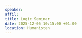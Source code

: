 ```yaml
---
speaker: 
affil: 
title: Logic Seminar
date: 2025-12-05 10:15:00 +01:00
location: Humanisten
---
```


